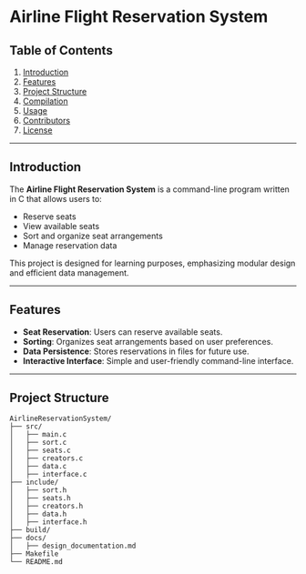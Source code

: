 # Airline Flight Reservation System

## Table of Contents
1. [Introduction](#introduction)
2. [Features](#features)
3. [Project Structure](#project-structure)
4. [Compilation](#compilation)
5. [Usage](#usage)
6. [Contributors](#contributors)
7. [License](#license)

---

## Introduction
The **Airline Flight Reservation System** is a command-line program written in C that allows users to:
- Reserve seats
- View available seats
- Sort and organize seat arrangements
- Manage reservation data

This project is designed for learning purposes, emphasizing modular design and efficient data management.

---

## Features
- **Seat Reservation**: Users can reserve available seats.
- **Sorting**: Organizes seat arrangements based on user preferences.
- **Data Persistence**: Stores reservations in files for future use.
- **Interactive Interface**: Simple and user-friendly command-line interface.

---

## Project Structure
```plaintext
AirlineReservationSystem/
├── src/
│   ├── main.c
│   ├── sort.c
│   ├── seats.c
│   ├── creators.c
│   ├── data.c
│   ├── interface.c
├── include/
│   ├── sort.h
│   ├── seats.h
│   ├── creators.h
│   ├── data.h
│   ├── interface.h
├── build/
├── docs/
│   ├── design_documentation.md
├── Makefile
└── README.md